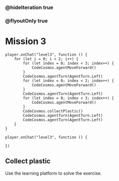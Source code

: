 ### @hideIteration true
### @flyoutOnly true
# Mission 3

```blocks
player.onChat("level3", function () {
    for (let i = 0; i < 2; i++) {
        for (let index = 0; index < 3; index++) {
            CodeCosmos.agentMoveForward()
        }
        CodeCosmos.agentTurn(AgentTurn.Left)
        for (let index = 0; index < 2; index++) {
            CodeCosmos.agentMoveForward()
        }
        CodeCosmos.agentTurn(AgentTurn.Left)
        for (let index = 0; index < 3; index++) {
            CodeCosmos.agentMoveForward()
        }
        CodeCosmos.collectPlastic()
        CodeCosmos.agentTurn(AgentTurn.Left)
        CodeCosmos.agentTurn(AgentTurn.Left)
    }
}
```

```template
player.onChat("level3", function () {
    
})
```

## Collect plastic
Use the learning platform to solve the exercise.